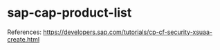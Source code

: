 # sap-cap-product-list

References: https://developers.sap.com/tutorials/cp-cf-security-xsuaa-create.html
